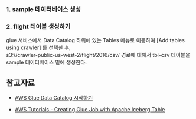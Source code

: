 ### 1. sample 데이터베이스 생성 ###



### 2. flight 테이블 생성하기 ###

glue 서비스에서 Data Catalog 하위에 있는 Tables 메뉴로 이동하여 [Add tables using crawler] 를 선택한 후,  
s3://crawler-public-us-west-2/flight/2016/csv/ 경로에 대해서 tbl-csv 테이블을 sample 데이터베이스 밑에 생성한다. 



## 참고자료 ##

* [AWS Glue Data Catalog 시작하기](https://docs.aws.amazon.com/ko_kr/glue/latest/dg/start-data-catalog.html)

* [AWS Tutorials - Creating Glue Job with Apache Iceberg Table](https://www.youtube.com/watch?v=wDpg0wiAyE0)
